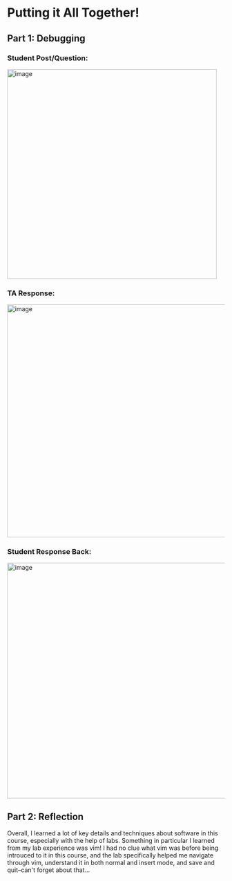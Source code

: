 # Putting it All Together!
## Part 1: Debugging
### Student Post/Question:

<img width="485" alt="image" src="https://github.com/lilytagvoryan/cse15l-lab-reports/assets/123005863/70d1d762-3a86-4d75-8c93-3f2b3c973637">

### TA Response:

<img width="539" alt="image" src="https://github.com/lilytagvoryan/cse15l-lab-reports/assets/123005863/20a01345-f828-432e-8536-2a077c26f631">

### Student Response Back:

<img width="545" alt="image" src="https://github.com/lilytagvoryan/cse15l-lab-reports/assets/123005863/944784e3-b622-41f2-a402-fbaa523cd308">

## Part 2: Reflection
Overall, I learned a lot of key details and techniques about software in this course, especially with the help of labs. Something in particular I learned from my lab experience was vim! I had no clue what vim was before being introuced to it in this course, and the lab specifically helped me navigate through vim, understand it in both normal and insert mode, and save and quit–can't forget about that...
